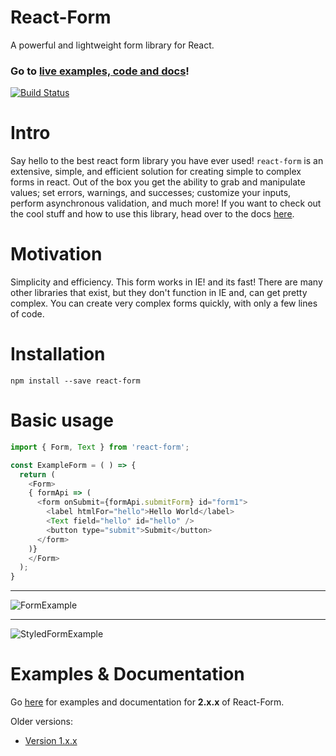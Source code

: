 # React-Form
A powerful and lightweight form library for React.

### Go to [live examples, code and docs](https://react-form.js.org)!

[![Build Status](https://travis-ci.org/react-tools/react-form.svg?branch=v0.11.1)](https://travis-ci.org/react-tools/react-form)

# Intro
Say hello to the best react form library you have ever used! `react-form` is an extensive, simple, and efficient solution for creating simple to complex forms in react. Out of the box you get the ability to grab and manipulate values; set errors, warnings, and successes; customize your inputs, perform asynchronous validation, and much more! If you want to check out the cool stuff and how to use this library, head over to the docs [here](https://react-form.js.org).

# Motivation
Simplicity and efficiency. This form works in IE! and its fast!
There are many other libraries that exist, but they don't function in
IE and, can get pretty complex. You can create very complex forms quickly,
with only a few lines of code.

# Installation
`npm install --save react-form`

# Basic usage
```javascript
import { Form, Text } from 'react-form';

const ExampleForm = ( ) => {
  return (
    <Form>
    { formApi => (
      <form onSubmit={formApi.submitForm} id="form1">
        <label htmlFor="hello">Hello World</label>
        <Text field="hello" id="hello" />
        <button type="submit">Submit</button>
      </form>
    )}
    </Form>
  );
}
```
---

![FormExample](https://react-form.js.org/assets/FormExample.gif "FormExample")

---

![StyledFormExample](https://react-form.js.org/assets/StyledFormExample.gif "StyledFormExample")


# Examples & Documentation
Go [here](https://react-form.js.org) for examples and documentation for **2.x.x** of React-Form.

Older versions:
* [Version 1.x.x](https://github.com/react-tools/react-form/tree/v1.3.0)
